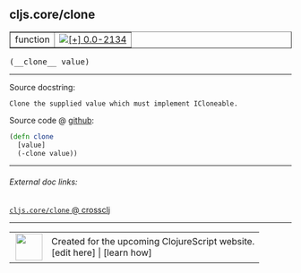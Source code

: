 ## cljs.core/clone



 <table border="1">
<tr>
<td>function</td>
<td><a href="https://github.com/cljsinfo/cljs-api-docs/tree/0.0-2134"><img valign="middle" alt="[+] 0.0-2134" title="Added in 0.0-2134" src="https://img.shields.io/badge/+-0.0--2134-lightgrey.svg"></a> </td>
</tr>
</table>


 <samp>
(__clone__ value)<br>
</samp>

---





Source docstring:

```
Clone the supplied value which must implement ICloneable.
```


Source code @ [github](https://github.com/clojure/clojurescript/blob/r3211/src/cljs/cljs/core.cljs#L920-L923):

```clj
(defn clone
  [value]
  (-clone value))
```

<!--
Repo - tag - source tree - lines:

 <pre>
clojurescript @ r3211
└── src
    └── cljs
        └── cljs
            └── <ins>[core.cljs:920-923](https://github.com/clojure/clojurescript/blob/r3211/src/cljs/cljs/core.cljs#L920-L923)</ins>
</pre>

-->

---



###### External doc links:

[`cljs.core/clone` @ crossclj](http://crossclj.info/fun/cljs.core.cljs/clone.html)<br>

---

 <table>
<tr><td>
<img valign="middle" align="right" width="48px" src="http://i.imgur.com/Hi20huC.png">
</td><td>
Created for the upcoming ClojureScript website.<br>
[edit here] | [learn how]
</td></tr></table>

[edit here]:https://github.com/cljsinfo/cljs-api-docs/blob/master/cljsdoc/cljs.core_clone.cljsdoc
[learn how]:https://github.com/cljsinfo/cljs-api-docs/wiki/cljsdoc-files

<!--

This information was too distracting to show to readers, but I'll leave it
commented here since it is helpful to:

- pretty-print the data used to generate this document
- and show how to retrieve that data



The API data for this symbol:

```clj
{:ns "cljs.core",
 :name "clone",
 :signature ["[value]"],
 :history [["+" "0.0-2134"]],
 :type "function",
 :full-name-encode "cljs.core_clone",
 :source {:code "(defn clone\n  [value]\n  (-clone value))",
          :title "Source code",
          :repo "clojurescript",
          :tag "r3211",
          :filename "src/cljs/cljs/core.cljs",
          :lines [920 923]},
 :full-name "cljs.core/clone",
 :docstring "Clone the supplied value which must implement ICloneable."}

```

Retrieve the API data for this symbol:

```clj
;; from Clojure REPL
(require '[clojure.edn :as edn])
(-> (slurp "https://raw.githubusercontent.com/cljsinfo/cljs-api-docs/catalog/cljs-api.edn")
    (edn/read-string)
    (get-in [:symbols "cljs.core/clone"]))
```

-->
